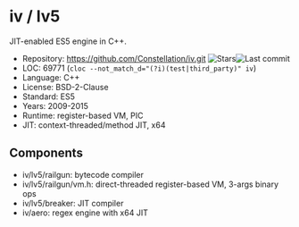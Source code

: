 # iv / lv5

JIT-enabled ES5 engine in C++.

* Repository: https://github.com/Constellation/iv.git <img src="https://img.shields.io/github/stars/Constellation/iv?label=&style=flat-square" alt="Stars"><img src="https://img.shields.io/github/last-commit/Constellation/iv?label=&style=flat-square" alt="Last commit">
* LOC:        69771 (`cloc --not_match_d="(?i)(test|third_party)" iv`)
* Language:   C++
* License:    BSD-2-Clause
* Standard:   ES5
* Years:      2009-2015
* Runtime:    register-based VM, PIC
* JIT:        context-threaded/method JIT, x64

## Components

  * iv/lv5/railgun: bytecode compiler
  * iv/lv5/railgun/vm.h: direct-threaded register-based VM, 3-args binary ops
  * iv/lv5/breaker: JIT compiler
  * iv/aero: regex engine with x64 JIT
